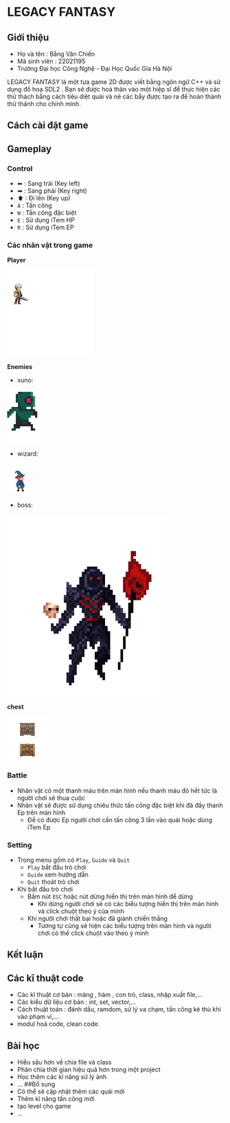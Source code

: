 # LEGACY FANTASY

## Giới thiệu

- Họ và tên : Bằng Văn Chiến 
- Mã sinh viên : 22021195
- Trường Đại học Công Nghệ - Đại Học Quốc Gia Hà Nội 

LEGACY FANTASY là một tựa game 2D được viết bằng ngôn ngữ C++ và sử dụng đồ hoạ SDL2 . Bạn sẽ được hoá thân vào một hiệp sĩ để thực hiện các thử thách bằng cách tiêu diệt quái và né các bẫy được tạo ra để hoàn thành thử thánh cho chính mình.
## Cách cài đặt game 


## Gameplay
### Control
- ⬅ : Sang trái (Key left)
- ➡ : Sang phải (Key right)
- ⬆  : Đi lên (Key up)
- `A` : Tấn công
- `W` : Tấn công đặc biệt
- `E` : Sử dụng iTem HP
- `R` : Sử dụng iTem EP
### Các nhân vật trong game
**Player**

![player_sheet](https://github.com/chien04/Project/blob/master/image/playergit.png)

**Enemies**
- xuno: 

![player_sheet](https://github.com/chien04/Project/blob/master/image/xuno.png)

- wizard:

![player_sheet](https://github.com/chien04/Project/blob/master/image/wizardgit.png)

- boss:

![player_sheet](https://github.com/chien04/Project/blob/master/image/bossgit.png)


**chest**

![player_sheet](https://github.com/chien04/Project/blob/master/image/chest.png)


### Battle
- Nhân vật có một thanh máu trên màn hình nếu thanh máu đó hết tức là người chơi sẽ thua cuộc
- Nhân vật sẽ được sử dụng chiêu thức tấn công đặc biệt khi đã đầy thanh Ep trên màn hình
  - Để có được Ep người chơi cần tấn công 3 lần vào quái hoặc dùng iTem Ep

### Setting
- Trong menu gồm có `Play`, `Guide` và `Quit`
  - `Play` bắt đầu trò chơi 
  - `Guide` xem hướng dẫn 
  - `Quit` thoát trò chơi
- Khi bắt đầu trò chơi
  - Bấm nút `ESC` hoặc nút dừng hiển thị trên màn hình để dừng
    - Khi dừng người chơi sẽ có các biểu tượng hiển thị trên màn hình và click chuột theo ý của mình
  - Khi người chơi thất bại hoặc đã giành chiến thắng 
    - Tương tự cũng sẽ hiện các biểu tượng trên màn hình và người chơi có thể click chuột vào theo ý mình 
    
## Kết luận
## Các kĩ thuật code
- Các kĩ thuật cơ bản : mảng , hàm , con trỏ, class, nhập xuất file,...
- Các kiểu dữ liệu cơ bản : int, set, vector,...
- Cách thuật toán : đánh dấu, ramdom, sử lý va chạm, tấn công kẻ thù khi vào phạm vi,... 
- modul hoá code, clean code.
## Bài học
- Hiểu sâu hơn về chia file và class 
- Phân chia thời gian hiệu quả hơn trong một project
- Học thêm các kĩ năng sử lý ảnh 
- ...
##Bổ sung
- Có thể sẽ cập nhật thêm các quái mới 
- Thêm kĩ năng tấn công mới 
- tạo level cho game 
- ...
